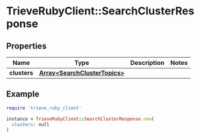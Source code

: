 # TrieveRubyClient::SearchClusterResponse

## Properties

| Name | Type | Description | Notes |
| ---- | ---- | ----------- | ----- |
| **clusters** | [**Array&lt;SearchClusterTopics&gt;**](SearchClusterTopics.md) |  |  |

## Example

```ruby
require 'trieve_ruby_client'

instance = TrieveRubyClient::SearchClusterResponse.new(
  clusters: null
)
```

